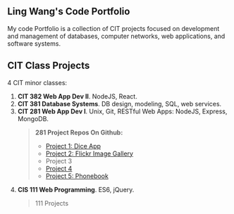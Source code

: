 <h2>Ling Wang's Code Portfolio</h2>

My code Portfolio is a collection of CIT projects focused on development and management of databases, computer networks, web applications, and software systems.

<h2>CIT Class Projects</h2>
4 CIT minor classes:

<ol>
  <li><b>CIT 382 Web App Dev II</b>. NodeJS, React.</li>
  <li><b>CIT 381 Database Systems</b>. DB design, modeling, SQL, web services.
  <li><b>CIT 281 Web App Dev I</b>. Unix, Git, RESTful Web Apps: NodeJS, Express, MongoDB.
  <blockquote>
   <b>281 Project Repos On Github:</b>
  <ul>

<li>
<a href="https://lingw2019s.github.io/project-1/">Project 1: Dice App</a>
</li>
<li>
<a href="https://lingw2019s.github.io/project-2/">Project 2:  Flickr Image Gallery</a>
</li>
<li>Project 3 </li>
<li><a href="https://lingw2019s.github.io/Project-4/"> Project 4 </a>
</li>
<li> <a href="https://lingw2019s.github.io/project-5/">Project 5: Phonebook</a></li>
</ul>
</blockquote>

<li> <b>CIS 111 Web Programming</b>. ES6, jQuery. </li>
<blockquote>
111 Projects
</blockquote>

</ol>
